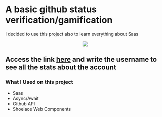 # A basic github status verification/gamification

I decided to use this project also to learn everything about Saas

<p align="center">
  <img src="./demo.gif">
</p>

## Access the link [here](https://lnardon.github.io/GithubStats/ "Homepage") and write the username to see all the stats about the account

### What I Used on this project

- Saas
- Async/Await
- Github API
- Shoelace Web Components
